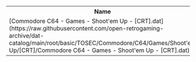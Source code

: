 <table>
<tr><th>Name</th><th>Size</th></tr>
<tr><td>
[Commodore C64 - Games - Shoot'em Up - [CRT].dat](https://raw.githubusercontent.com/open-retrogaming-archive/dat-catalog/main/root/basic/TOSEC/Commodore/C64/Games/Shoot'em Up/[CRT]/Commodore C64 - Games - Shoot'em Up - [CRT].dat)
</td><td>55508</td></tr>
</table>
